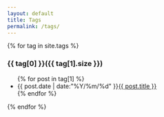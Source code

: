 ```yaml
---
layout: default
title: Tags
permalink: /tags/
---
```

<div>
{% for tag in site.tags %} 
	<a name="{{ tag[0] }}"></a><h3>{{ tag[0] }}({{ tag[1].size }})</h3>
	<ul class="cat-list">
	{% for post in tag[1] %}
		<li>{{ post.date | date:"%Y/%m/%d" }}<a href="{{ post.url }}">{{ post.title }}</a></li>
	{% endfor %}
	</ul>
{% endfor %}
</div>
